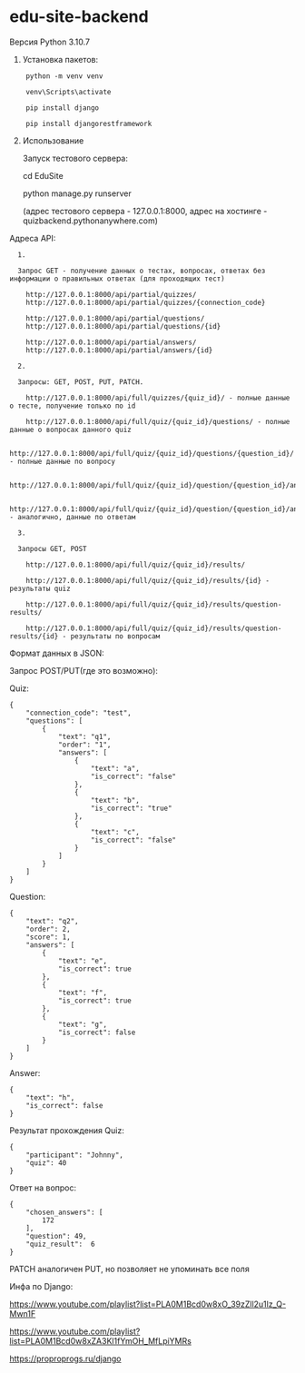 # edu-site-backend

Версия Python 3.10.7

1. Установка пакетов:
```
    python -m venv venv
    
    venv\Scripts\activate
  
    pip install django
  
    pip install djangorestframework
```
2. Использование
   
   Запуск тестового сервера:
    
    cd EduSite
    
    python manage.py runserver
      
      (адрес тестового сервера - 127.0.0.1:8000, адрес на хостинге - quizbackend.pythonanywhere.com)
      
  Адреса API:
  
      1.

      Запрос GET - получение данных о тестах, вопросах, ответах без информации о правильных ответах (для проходящих тест)

        http://127.0.0.1:8000/api/partial/quizzes/
        http://127.0.0.1:8000/api/partial/quizzes/{connection_code}
        
        http://127.0.0.1:8000/api/partial/questions/
        http://127.0.0.1:8000/api/partial/questions/{id}

        http://127.0.0.1:8000/api/partial/answers/
        http://127.0.0.1:8000/api/partial/answers/{id}

      2.

      Запросы: GET, POST, PUT, PATCH.

        http://127.0.0.1:8000/api/full/quizzes/{quiz_id}/ - полные данные о тесте, получение только по id

        http://127.0.0.1:8000/api/full/quiz/{quiz_id}/questions/ - полные данные о вопросах данного quiz

        http://127.0.0.1:8000/api/full/quiz/{quiz_id}/questions/{question_id}/ - полные данные по вопросу

        http://127.0.0.1:8000/api/full/quiz/{quiz_id}/question/{question_id}/answers/

        http://127.0.0.1:8000/api/full/quiz/{quiz_id}/question/{question_id}/answers/{answer_id}/ - аналогично, данные по ответам

      3.

      Запросы GET, POST

        http://127.0.0.1:8000/api/full/quiz/{quiz_id}/results/

        http://127.0.0.1:8000/api/full/quiz/{quiz_id}/results/{id} - результаты quiz

        http://127.0.0.1:8000/api/full/quiz/{quiz_id}/results/question-results/

        http://127.0.0.1:8000/api/full/quiz/{quiz_id}/results/question-results/{id} - результаты по вопросам
    
  Формат данных в JSON:
    
Запрос POST/PUT(где это возможно):

Quiz:
```
{
    "connection_code": "test",
    "questions": [
        {
            "text": "q1",
            "order": "1",
            "answers": [
                {
                    "text": "a",
                    "is_correct": "false"
                },
                {
                    "text": "b",
                    "is_correct": "true"
                },
                {
                    "text": "c",
                    "is_correct": "false"
                }
            ]
        }
    ]
}
```
Question:
```
{
    "text": "q2",
    "order": 2,
    "score": 1,
    "answers": [
        {
            "text": "e",
            "is_correct": true
        },
        {
            "text": "f",
            "is_correct": true
        },
        {
            "text": "g",
            "is_correct": false
        }
    ]
}
```
Answer:
```
{
    "text": "h",
    "is_correct": false
}
```
Результат прохождения Quiz:
```
{
    "participant": "Johnny",
    "quiz": 40
}
```
Ответ на вопрос:
```
{
    "chosen_answers": [
        172
    ],
    "question": 49,
    "quiz_result":  6
}
```
PATCH аналогичен PUT, но позволяет не упоминать все поля



Инфа по Django:

https://www.youtube.com/playlist?list=PLA0M1Bcd0w8xO_39zZll2u1lz_Q-Mwn1F

https://www.youtube.com/playlist?list=PLA0M1Bcd0w8xZA3Kl1fYmOH_MfLpiYMRs

https://proproprogs.ru/django
